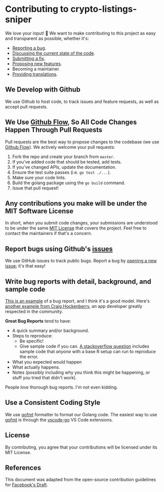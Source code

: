 # Contributing to crypto-listings-sniper

We love your input! 🚀 We want to make contributing to this project as easy and transparent as possible, whether it's:

- [Reporting a bug](https://github.com/rickstaa/crypto-listings-sniper/issues).
- [Discussing the current state of the code](https://github.com/rickstaa/crypto-listings-sniper/discussions).
- [Submitting a fix](https://github.com/rickstaa/crypto-listings-sniper/pulls).
- [Proposing new features](https://github.com/rickstaa/crypto-listings-sniper/issues).
- Becoming a maintainer.
- [Providing translations](https://crowdin.com/project/crypto-listings-sniper/).

## We Develop with Github

We use Github to host code, to track issues and feature requests, as well as accept pull requests.

## We Use [Github Flow](https://guides.github.com/introduction/flow/index.html), So All Code Changes Happen Through Pull Requests

Pull requests are the best way to propose changes to the codebase (we use [Github Flow](https://docs.github.com/en/get-started/quickstart/github-flow)). We actively welcome your pull requests:

1. Fork the repo and create your branch from `master`.
2. If you've added code that should be tested, add tests.
3. If you've changed APIs, update the documentation.
4. Ensure the test suite passes (i.e. `go test ./...`).
5. Make sure your code lints.
6. Build the golang package using the `go build` command.
7. Issue that pull request!

## Any contributions you make will be under the MIT Software License

In short, when you submit code changes, your submissions are understood to be under the same [MIT License](http://choosealicense.com/licenses/mit/) that covers the project. Feel free to contact the maintainers if that's a concern.

## Report bugs using Github's [issues](https://github.com/rickstaa/crypto-listings-sniper/issues)

We use GitHub issues to track public bugs. Report a bug by [opening a new issue](https://github.com/rickstaa/crypto-listings-sniper/issues/new/choose); it's that easy!

## Write bug reports with detail, background, and sample code

[This is an example](http://stackoverflow.com/q/12488905/180626) of a bug report, and I think it's a good model. Here's [another example from Craig Hockenberry](http://www.openradar.me/11905408), an app developer greatly respected in the community.

**Great Bug Reports** tend to have:

- A quick summary and/or background.
- Steps to reproduce:
  - Be specific!
  - Give sample code if you can. [A stackoverflow question](http://stackoverflow.com/q/12488905/180626) includes sample code that _anyone_ with a base R setup can run to reproduce the error.
- What you expected would happen
- What actually happens.
- Notes (possibly including why you think this might be happening, or stuff you tried that didn't work).

People _love_ thorough bug reports. I'm not even kidding.

## Use a Consistent Coding Style

We use [gofmt](https://go.dev/blog/gofmt) formatter to format our Golang code. The easiest way to use [gofmt](https://go.dev/blog/gofmt) is through the [vscode-go](https://github.com/golang/vscode-go) VS Code extensions.

## License

By contributing, you agree that your contributions will be licensed under its MIT License.

## References

This document was adapted from the open-source contribution guidelines for [Facebook's Draft](https://github.com/facebook/draft-js/blob/a9316a723f9e918afde44dea68b5f9f39b7d9b00/CONTRIBUTING.md).

